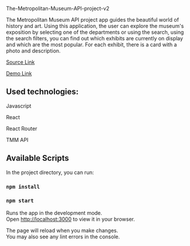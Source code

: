 The-Metropolitan-Museum-API-project-v2

The Metropolitan Museum API project app guides the beautiful world of history and art. Using this application, the user can explore the museum's exposition by selecting one of the departments or using the search, using the search filters, you can find out which exhibits are currently on display and which are the most popular. For each exhibit, there is a card with a photo and description.

[Source Link](https://github.com/ValentynGenkin/The-Metropolitan-Museum-API-project_v2)

[Demo Link](https://tmm-2v.netlify.app)

## Used technologies:

Javascript

React

React Router

TMM API


## Available Scripts

In the project directory, you can run:

### `npm install`
### `npm start`

Runs the app in the development mode.\
Open [http://localhost:3000](http://localhost:3000) to view it in your browser.

The page will reload when you make changes.\
You may also see any lint errors in the console.



